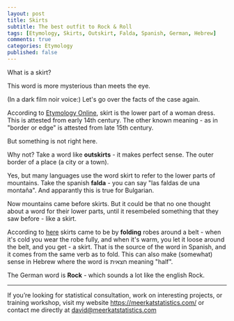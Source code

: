 ```yaml
---
layout: post
title: Skirts
subtitle: The best outfit to Rock & Roll
tags: [Etymology, Skirts, Outskirt, Falda, Spanish, German, Hebrew]
comments: true
categories: Etymology
published: false
---
```


What is a skirt? 

This word is more mysterious than meets the eye. 

(In a dark film noir voice:) Let's go over the facts of the case again. 

According to [Etymology Online](https://www.etymonline.com/word/skirt), skirt is the lower part of a woman dress. This is attested from early 14th century. The other known meaning - as in "border or edge" is attested from late 15th century.

But something is not right here.

Why not? Take a word like **outskirts** - it makes perfect sense. The outer border of a place (a city or a town).

Yes, but many languages use the word skirt to refer to the lower parts of mountains. Take the spanish **falda** - you can say "las faldas de una montaña". And apparantly this is true for Bulgarian. 

Now mountains came before skirts. But it could be that no one thought about a word for their lower parts, until it resembeled something that they saw before - like a skirt. 

According to [here](http://etimologias.dechile.net/?falda) skirts came to be by **folding** robes around a belt - when it's cold you wear the robe fully, and when it's warm, you let it loose around the belt, and you get - a skirt. That is the source of the word in Spanish, and it comes from the same verb as to fold. This can also make (somewhat) sense in Hebrew where the word is חצאית meaning "half".

The German word is **Rock** - which sounds a lot like the english Rock. 

***
If you’re looking for statistical consultation, work on interesting projects, or training workshop, visit my website https://meerkatstatistics.com/  or contact me directly at david@meerkatstatistics.com 